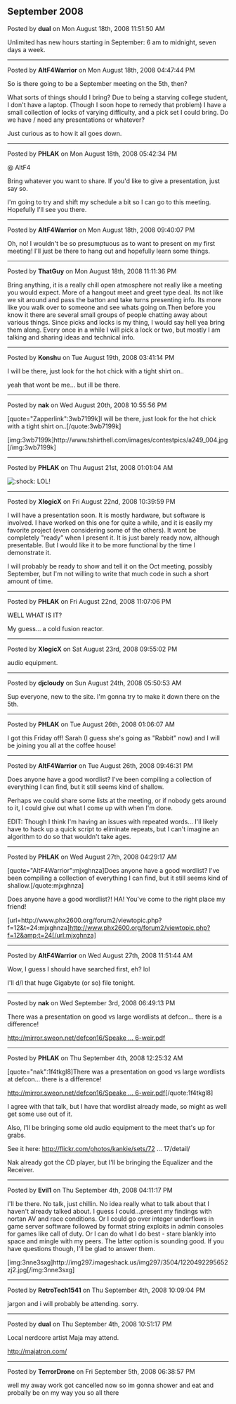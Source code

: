 ## September 2008
Posted by **dual** on Mon August 18th, 2008 11:51:50 AM

Unlimited has new hours starting in September: 6 am to midnight, seven days a week.

--------------------------------------------------------------------------------

Posted by **AltF4Warrior** on Mon August 18th, 2008 04:47:44 PM

So is there going to be a September meeting on the 5th, then? 

What sorts of things should I bring? Due to being a starving college student, I don't have a laptop. (Though I soon hope to remedy that problem) I have a small collection of locks of varying difficulty, and a pick set I could bring. Do we have / need any presentations or whatever? 

Just curious as to how it all goes down.

--------------------------------------------------------------------------------

Posted by **PHLAK** on Mon August 18th, 2008 05:42:34 PM

@ AltF4

Bring whatever you want to share.  If you'd like to give a presentation, just say so.

I'm going to try and shift my schedule a bit so I can go to this meeting.  Hopefully I'll see you there.

--------------------------------------------------------------------------------

Posted by **AltF4Warrior** on Mon August 18th, 2008 09:40:07 PM

Oh, no! I wouldn't be so presumptuous as to want to present on my first meeting! I'll just be there to hang out and hopefully learn some things.

--------------------------------------------------------------------------------

Posted by **ThatGuy** on Mon August 18th, 2008 11:11:36 PM

Bring anything, it is a really chill open atmosphere not really like a meeting you would expect. More of a hangout meet and greet type deal. Its not like we sit around and pass the batton and take turns presenting info. Its more like you walk over to someone and see whats going on.Then before you know it there are several small groups of people chatting away about various things. Since picks and locks is my thing, I would say hell yea bring them along. Every once in a while I will pick a lock or two, but mostly I am talking and sharing ideas and technical info.

--------------------------------------------------------------------------------

Posted by **Konshu** on Tue August 19th, 2008 03:41:14 PM

I will be there, just look for the hot chick with a tight shirt on..





































yeah that wont be me... but ill be there.

--------------------------------------------------------------------------------

Posted by **nak** on Wed August 20th, 2008 10:55:56 PM

[quote=&quot;Zapperlink&quot;:3wb7199k]I will be there, just look for the hot chick with a tight shirt on..[/quote:3wb7199k]

[img:3wb7199k]http&#58;//www&#46;tshirthell&#46;com/images/contestpics/a249_004&#46;jpg[/img:3wb7199k]

--------------------------------------------------------------------------------

Posted by **PHLAK** on Thu August 21st, 2008 01:01:04 AM

<!-- s:shock: --><img src="{SMILIES_PATH}/icon_eek.gif" alt=":shock:" title="Shocked" /><!-- s:shock: -->  LOL!

--------------------------------------------------------------------------------

Posted by **XlogicX** on Fri August 22nd, 2008 10:39:59 PM

I will have a presentation soon. It is mostly hardware, but software is involved. I have worked on this one for quite a while, and it is easily my favorite project (even considering some of the others). It wont be completely &quot;ready&quot; when I present it. It is just barely ready now, although presentable. But I would like it to be more functional by the time I demonstrate it.

I will probably be ready to show and tell it on the Oct meeting, possibly September, but I'm not willing to write that much code in such a short amount of time.

--------------------------------------------------------------------------------

Posted by **PHLAK** on Fri August 22nd, 2008 11:07:06 PM

WELL WHAT IS IT?

My guess... a cold fusion reactor.

--------------------------------------------------------------------------------

Posted by **XlogicX** on Sat August 23rd, 2008 09:55:02 PM

audio equipment.

--------------------------------------------------------------------------------

Posted by **djcloudy** on Sun August 24th, 2008 05:50:53 AM

Sup everyone, new to the site. I'm gonna try to make it down there on the 5th.

--------------------------------------------------------------------------------

Posted by **PHLAK** on Tue August 26th, 2008 01:06:07 AM

I got this Friday off!  Sarah (I guess she's going as &quot;Rabbit&quot; now) and I will be joining you all at the coffee house!

--------------------------------------------------------------------------------

Posted by **AltF4Warrior** on Tue August 26th, 2008 09:46:31 PM

Does anyone have a good wordlist? I've been compiling a collection of everything I can find, but it still seems kind of shallow. 

Perhaps we could share some lists at the meeting, or if nobody gets around to it, I could give out what I come up with when I'm done.

EDIT: Though I think I'm having an issues with repeated words... I'll likely have to hack up a quick script to eliminate repeats, but I can't imagine an algorithm to do so that wouldn't take ages.

--------------------------------------------------------------------------------

Posted by **PHLAK** on Wed August 27th, 2008 04:29:17 AM

[quote=&quot;AltF4Warrior&quot;:mjxghnza]Does anyone have a good wordlist? I've been compiling a collection of everything I can find, but it still seems kind of shallow.[/quote:mjxghnza]

Does anyone have a good wordlist?!  HA!  You've come to the right place my friend!

[url=http&#58;//www&#46;phx2600&#46;org/forum2/viewtopic&#46;php?f=12&amp;t=24:mjxghnza]http://www.phx2600.org/forum2/viewtopic.php?f=12&amp;t=24[/url:mjxghnza]

--------------------------------------------------------------------------------

Posted by **AltF4Warrior** on Wed August 27th, 2008 11:51:44 AM

Wow, I guess I should have searched first, eh? lol 

I'll d/l that huge Gigabyte (or so) file tonight.

--------------------------------------------------------------------------------

Posted by **nak** on Wed September 3rd, 2008 06:49:13 PM

There was a presentation on good vs large wordlists at defcon... there is a difference!
<!-- m --><a class="postlink" href="http://mirror.sweon.net/defcon16/Speakers/Weir/defcon-16-weir.pdf">http://mirror.sweon.net/defcon16/Speake ... 6-weir.pdf</a><!-- m -->

--------------------------------------------------------------------------------

Posted by **PHLAK** on Thu September 4th, 2008 12:25:32 AM

[quote=&quot;nak&quot;:1f4tkgl8]There was a presentation on good vs large wordlists at defcon... there is a difference!
<!-- m --><a class="postlink" href="http://mirror.sweon.net/defcon16/Speakers/Weir/defcon-16-weir.pdf">http://mirror.sweon.net/defcon16/Speake ... 6-weir.pdf</a><!-- m -->[/quote:1f4tkgl8]

I agree with that talk, but I have that wordlist already made, so might as well get some use out of it.

Also, I'll be bringing some old audio equipment to the meet that's up for grabs.

See it here: <!-- m --><a class="postlink" href="http://flickr.com/photos/kankie/sets/72157606821129517/detail/">http://flickr.com/photos/kankie/sets/72 ... 17/detail/</a><!-- m -->

Nak already got the CD player, but I'll be bringing the Equalizer and the Receiver.

--------------------------------------------------------------------------------

Posted by **Evil1** on Thu September 4th, 2008 04:11:17 PM

I'll be there. No talk, just chillin. No idea really what to talk about that I haven't already talked about. I guess I could...present my findings with nortan AV and race conditions. Or I could go over integer underflows in game server software followed by format string exploits in admin consoles for games like call of duty. Or I can do what I do best - stare blankly into space and mingle with my peers. The latter option is sounding good. If you have questions though, I'll be glad to answer them. 

[img:3nne3sxg]http&#58;//img297&#46;imageshack&#46;us/img297/3504/1220492295652zj2&#46;jpg[/img:3nne3sxg]

--------------------------------------------------------------------------------

Posted by **RetroTech1541** on Thu September 4th, 2008 10:09:04 PM

jargon and i will probably be attending. sorry.

--------------------------------------------------------------------------------

Posted by **dual** on Thu September 4th, 2008 10:51:17 PM

Local nerdcore artist Maja may attend.

<!-- m --><a class="postlink" href="http://majatron.com/">http://majatron.com/</a><!-- m -->

--------------------------------------------------------------------------------

Posted by **TerrorDrone** on Fri September 5th, 2008 06:38:57 PM

well my away work got cancelled now so im gonna shower and eat and probally be on my way you so all there

